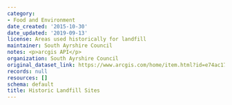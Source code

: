 ```yaml
---
category:
- Food and Environment
date_created: '2015-10-30'
date_updated: '2019-09-13'
license: Areas used historically for landfill
maintainer: South Ayrshire Council
notes: <p>arcgis API</p>
organization: South Ayrshire Council
original_dataset_link: https://www.arcgis.com/home/item.html?id=e74ac17ef31b4c28a2c257977c4b31e1
records: null
resources: []
schema: default
title: Historic Landfill Sites
---
```

